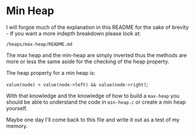 # Min Heap 

I will forgoe much of the explanation in this README for the sake of brevity - If you want a more indepth breakdown please look at:

`/heaps/max-heap/README.md` 

The max heap and the min-heap are simply inverted thus the methods are more or less the same aside for the checking of the heap property. 

The heap property for a min heap is:

`value(node) < value(node->left) && value(node->right)`;

With that knowledge and the knowledge of how to build a `max-heap` you should be able to understand the code in `min-heap.c` or create a min heap yourself. 

Maybe one day I'll come back to this file and write it out as a test of my memory. 
